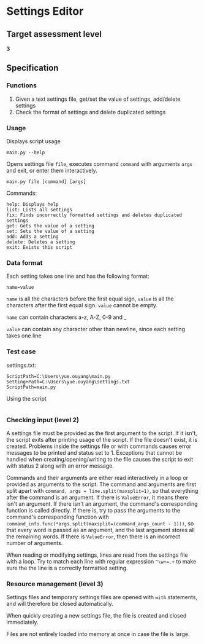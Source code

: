 # Settings Editor

## Target assessment level

**3**

## Specification

### Functions

1. Given a text settings file, get/set the value of settings, add/delete settings
2. Check the format of settings and delete duplicated settings

### Usage

Displays script usage

```
main.py --help
```

Opens settings file `file`, executes command `command` with arguments `args` and exit, or enter them interactively.

```
main.py file [command] [args]
```

Commands:

```
help: Displays help
list: Lists all settings
fix: Finds incorrectly formatted settings and deletes duplicated settings
get: Gets the value of a setting
set: Sets the value of a setting
add: Adds a setting
delete: Deletes a setting
exit: Exists this script
```

### Data format

Each setting takes one line and has the following format:

```
name=value
```

`name` is all the characters before the first equal sign, `value` is all the characters after the first equal sign. `value` cannot be empty.

`name` can contain characters a-z, A-Z, 0-9 and _

`value` can contain any character other than newline, since each setting takes one line

### Test case

settings.txt:

```
ScriptPath=C:\Users\yue.ouyang\main.py
Setting+Path=C:\Users\yue.ouyang\settings.txt
ScriptPath=main.py
```

Using the script

```

```

### Checking input (level 2)

A settings file must be provided as the first argument to the script. If it isn't, the script exits after printing usage of the script. If the file doesn't exist, it is created. Problems inside the settings file or with commands causes error messages to be printed and status set to 1. Exceptions that cannot be handled when creating/opening/writing to the file causes the script to exit with status 2 along with an error message.

Commands and their arguments are either read interactively in a loop or provided as arguments to the script. The command and arguments are first split apart with `command, args = line.split(maxsplit=1)`, so that everything after the command is an argument. If there is `ValueError`, it means there isn't an argument. If there isn't an argument, the command's corresponding function is called directly. If there is, try to pass the arguments to the command's corresponding function with `command_info.func(*args.split(maxsplit=(command_args_count - 1)))`, so that every word is passed as an argument, and the last argument stores all the remaining words. If there is `ValueError`, then there is an incorrect number of arguments.

When reading or modifying settings, lines are read from the settings file with a loop. Try to match each line with regular expression `^\w+=.+` to make sure the the line is a correctly formatted setting.

### Resource management (level 3)

Settings files and temporary settings files are opened with `with` statements, and will therefore be closed automatically.

When quickly creating a new settings file, the file is created and closed immediately.

Files are not entirely loaded into memory at once in case the file is large.
